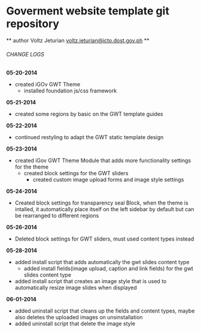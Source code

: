 # Goverment website template git repository
** author Voltz Jeturian voltz.jeturian@icto.dost.gov.ph **

###### CHANGE LOGS
**05-20-2014**
- created iGOv GWT Theme
  - installed foundation js/css framework

**05-21-2014**
- created some regions by basic on the GWT template guides

**05-22-2014**
- continued restyling to adapt the GWT static template design

**05-23-2014**
- created iGov GWT Theme Module that adds more functionality settings for the theme
  - created block settings for the GWT sliders
    - created custom image upload forms and image style settings

**05-24-2014**
- Created block settings for transparency seal Block, when the theme is intalled, it automatically place itself on the left sidebar by default but can be rearranged to different regions

**05-26-2014**
- Deleted block settings for GWT sliders, must used content types instead

**05-28-2014**
- added install script that adds automatically the gwt slides content type
  - added install fields(image upload, caption and link fields) for the gwt slides content type
- added install script that creates an image style that is used to automatically resize image slides when displayed

**06-01-2014**
- added uninstall script that cleans up the fields and content types, maybe also deletes the uploaded images on unsinstallation
- added uninstall script that delete the image style



